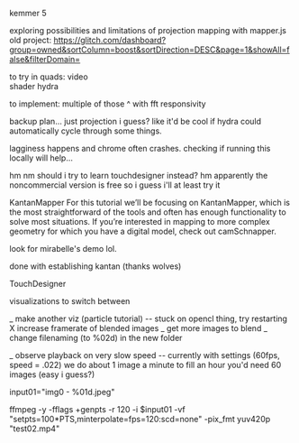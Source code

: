 kemmer 5

exploring possibilities and limitations of projection mapping with mapper.js
old project: https://glitch.com/dashboard?group=owned&sortColumn=boost&sortDirection=DESC&page=1&showAll=false&filterDomain=


to try in quads:
video  
shader
hydra

to implement:
multiple of those ^ with fft responsivity

backup plan... just projection i guess? like it'd be cool if hydra could automatically cycle through some things. 

lagginess happens and chrome often crashes. checking if running this locally will help... 

hm nm should i try to learn touchdesigner instead?
hm apparently the noncommercial version is free so i guess i'll at least try it

KantanMapper
For this tutorial we’ll be focusing on KantanMapper, which is the most straightforward of the tools and often has enough functionality to solve most situations. If you’re interested in mapping to more complex geometry for which you have a digital model, check out camSchnapper.

look for mirabelle's demo lol.

done with establishing kantan (thanks wolves)

TouchDesigner

visualizations to switch between

_ make another viz (particle tutorial)
-- stuck on opencl thing, try restarting
X increase framerate of blended images
_ get more images to blend
_ change filenaming (to %02d) in the new folder

_ observe playback on very slow speed
-- currently with settings (60fps, speed = .022) we do about 1 image a minute
to fill an hour you'd need 60 images (easy i guess?)


input01="img0 - %01d.jpeg"

ffmpeg -y -fflags +genpts -r 120 -i $input01 -vf "setpts=100*PTS,minterpolate=fps=120:scd=none" -pix_fmt yuv420p "test02.mp4"


